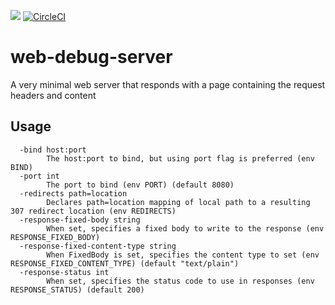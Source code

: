[![](https://img.shields.io/docker/pulls/itzg/web-debug-server.svg)](https://hub.docker.com/r/itzg/web-debug-server)
[![CircleCI](https://img.shields.io/circleci/build/github/itzg/web-debug-server)](https://app.circleci.com/pipelines/github/itzg/web-debug-server)

# web-debug-server

A very minimal web server that responds with a page containing the request headers and content

## Usage

```
  -bind host:port
    	The host:port to bind, but using port flag is preferred (env BIND)
  -port int
    	The port to bind (env PORT) (default 8080)
  -redirects path=location
    	Declares path=location mapping of local path to a resulting 307 redirect location (env REDIRECTS)
  -response-fixed-body string
    	When set, specifies a fixed body to write to the response (env RESPONSE_FIXED_BODY)
  -response-fixed-content-type string
    	When FixedBody is set, specifies the content type to set (env RESPONSE_FIXED_CONTENT_TYPE) (default "text/plain")
  -response-status int
    	When set, specifies the status code to use in responses (env RESPONSE_STATUS) (default 200)
```